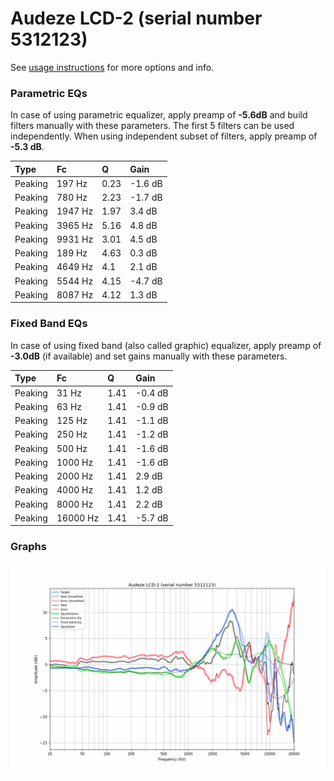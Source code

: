 # Audeze LCD-2 (serial number 5312123)
See [usage instructions](https://github.com/jaakkopasanen/AutoEq#usage) for more options and info.

### Parametric EQs
In case of using parametric equalizer, apply preamp of **-5.6dB** and build filters manually
with these parameters. The first 5 filters can be used independently.
When using independent subset of filters, apply preamp of **-5.3 dB**.

| Type    | Fc      |    Q | Gain    |
|:--------|:--------|:-----|:--------|
| Peaking | 197 Hz  | 0.23 | -1.6 dB |
| Peaking | 780 Hz  | 2.23 | -1.7 dB |
| Peaking | 1947 Hz | 1.97 | 3.4 dB  |
| Peaking | 3965 Hz | 5.16 | 4.8 dB  |
| Peaking | 9931 Hz | 3.01 | 4.5 dB  |
| Peaking | 189 Hz  | 4.63 | 0.3 dB  |
| Peaking | 4649 Hz | 4.1  | 2.1 dB  |
| Peaking | 5544 Hz | 4.15 | -4.7 dB |
| Peaking | 8087 Hz | 4.12 | 1.3 dB  |

### Fixed Band EQs
In case of using fixed band (also called graphic) equalizer, apply preamp of **-3.0dB**
(if available) and set gains manually with these parameters.

| Type    | Fc       |    Q | Gain    |
|:--------|:---------|:-----|:--------|
| Peaking | 31 Hz    | 1.41 | -0.4 dB |
| Peaking | 63 Hz    | 1.41 | -0.9 dB |
| Peaking | 125 Hz   | 1.41 | -1.1 dB |
| Peaking | 250 Hz   | 1.41 | -1.2 dB |
| Peaking | 500 Hz   | 1.41 | -1.6 dB |
| Peaking | 1000 Hz  | 1.41 | -1.6 dB |
| Peaking | 2000 Hz  | 1.41 | 2.9 dB  |
| Peaking | 4000 Hz  | 1.41 | 1.2 dB  |
| Peaking | 8000 Hz  | 1.41 | 2.2 dB  |
| Peaking | 16000 Hz | 1.41 | -5.7 dB |

### Graphs
![](./Audeze%20LCD-2%20(serial%20number%205312123).png)